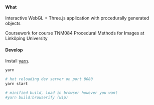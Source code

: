 #### What
Interactive WebGL + Three.js application with procedurally generated objects  

Coursework for course TNM084 Procedural Methods for Images at Linköping University

#### Develop
Install [yarn](https://yarnpkg.com/).
```bash
yarn

# hot reloading dev server on port 8080
yarn start

# minified build, load in browser however you want
#yarn build:browserify (wip)
```


